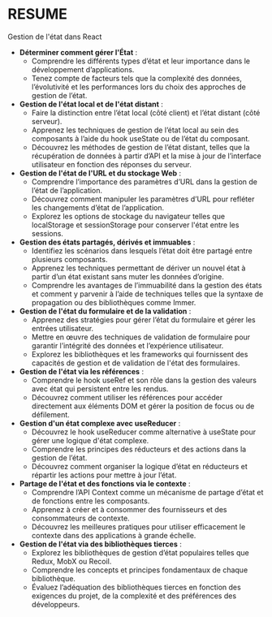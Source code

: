 # RESUME


Gestion de l'état dans React


* **Déterminer comment gérer l'État** :
  * Comprendre les différents types d’état et leur importance dans le développement d’applications.
  * Tenez compte de facteurs tels que la complexité des données, l’évolutivité et les performances lors du choix des approches de gestion de l’état.
* **Gestion de l'état local et de l'état distant** :
  * Faire la distinction entre l’état local (côté client) et l’état distant (côté serveur).
  * Apprenez les techniques de gestion de l’état local au sein des composants à l’aide du hook useState ou de l’état du composant.
  * Découvrez les méthodes de gestion de l’état distant, telles que la récupération de données à partir d’API et la mise à jour de l’interface utilisateur en fonction des réponses du serveur.
* **Gestion de l'état de l'URL et du stockage Web** :
  * Comprendre l’importance des paramètres d’URL dans la gestion de l’état de l’application.
  * Découvrez comment manipuler les paramètres d’URL pour refléter les changements d’état de l’application.
  * Explorez les options de stockage du navigateur telles que localStorage et sessionStorage pour conserver l'état entre les sessions.
* **Gestion des états partagés, dérivés et immuables** :
  * Identifiez les scénarios dans lesquels l’état doit être partagé entre plusieurs composants.
  * Apprenez les techniques permettant de dériver un nouvel état à partir d’un état existant sans muter les données d’origine.
  * Comprendre les avantages de l’immuabilité dans la gestion des états et comment y parvenir à l’aide de techniques telles que la syntaxe de propagation ou des bibliothèques comme Immer.
* **Gestion de l'état du formulaire et de la validation** :
  * Apprenez des stratégies pour gérer l’état du formulaire et gérer les entrées utilisateur.
  * Mettre en œuvre des techniques de validation de formulaire pour garantir l’intégrité des données et l’expérience utilisateur.
  * Explorez les bibliothèques et les frameworks qui fournissent des capacités de gestion et de validation de l'état des formulaires.
* **Gestion de l'état via les références** :
  * Comprendre le hook useRef et son rôle dans la gestion des valeurs avec état qui persistent entre les rendus.
  * Découvrez comment utiliser les références pour accéder directement aux éléments DOM et gérer la position de focus ou de défilement.
* **Gestion d'un état complexe avec useReducer** :
  * Découvrez le hook useReducer comme alternative à useState pour gérer une logique d'état complexe.
  * Comprendre les principes des réducteurs et des actions dans la gestion de l’état.
  * Découvrez comment organiser la logique d’état en réducteurs et répartir les actions pour mettre à jour l’état.
* **Partage de l'état et des fonctions via le contexte** :
  * Comprendre l’API Context comme un mécanisme de partage d’état et de fonctions entre les composants.
  * Apprenez à créer et à consommer des fournisseurs et des consommateurs de contexte.
  * Découvrez les meilleures pratiques pour utiliser efficacement le contexte dans des applications à grande échelle.
* **Gestion de l'état via des bibliothèques tierces** :
  * Explorez les bibliothèques de gestion d’état populaires telles que Redux, MobX ou Recoil.
  * Comprendre les concepts et principes fondamentaux de chaque bibliothèque.
  * Évaluez l’adéquation des bibliothèques tierces en fonction des exigences du projet, de la complexité et des préférences des développeurs.
